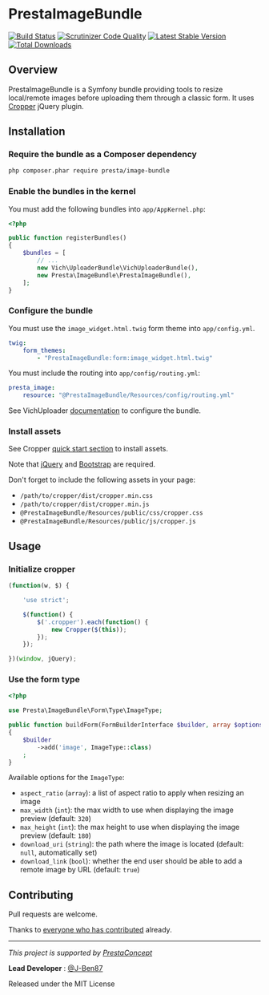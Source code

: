 PrestaImageBundle
===================

[![Build Status](https://scrutinizer-ci.com/g/prestaconcept/PrestaImageBundle/badges/build.png?b=master)](https://scrutinizer-ci.com/g/prestaconcept/PrestaImageBundle/build-status/master)
[![Scrutinizer Code Quality](https://scrutinizer-ci.com/g/prestaconcept/PrestaImageBundle/badges/quality-score.png?b=master)](https://scrutinizer-ci.com/g/prestaconcept/PrestaImageBundle/?branch=master)
[![Latest Stable Version](https://poser.pugx.org/presta/image-bundle/v/stable.png)](https://packagist.org/packages/presta/image-bundle)
[![Total Downloads](https://poser.pugx.org/presta/image-bundle/downloads.png)](https://packagist.org/packages/presta/image-bundle)

## Overview

PrestaImageBundle is a Symfony bundle providing tools to resize local/remote images before uploading them through a classic form.
It uses [Cropper][1] jQuery plugin.

## Installation

### Require the bundle as a Composer dependency

```bash
php composer.phar require presta/image-bundle
```

### Enable the bundles in the kernel

You must add the following bundles into `app/AppKernel.php`:

```php
<?php

public function registerBundles()
{
    $bundles = [
        // ...
        new Vich\UploaderBundle\VichUploaderBundle(),
        new Presta\ImageBundle\PrestaImageBundle(),
    ];
}
```

### Configure the bundle

You must use the `image_widget.html.twig` form theme into `app/config.yml`.

```yml
twig:
    form_themes:
        - "PrestaImageBundle:form:image_widget.html.twig"
```

You must include the routing into `app/config/routing.yml`:

```yml
presta_image:
    resource: "@PrestaImageBundle/Resources/config/routing.yml"
```

See VichUploader [documentation][5] to configure the bundle.

### Install assets

See Cropper [quick start section][2] to install assets.

Note that [jQuery][3] and [Bootstrap][4] are required.

Don't forget to include the following assets in your page:

- `/path/to/cropper/dist/cropper.min.css`
- `/path/to/cropper/dist/cropper.min.js`
- `@PrestaImageBundle/Resources/public/css/cropper.css`
- `@PrestaImageBundle/Resources/public/js/cropper.js`

## Usage

### Initialize cropper

```javascript
(function(w, $) {

    'use strict';

    $(function() {
        $('.cropper').each(function() {
            new Cropper($(this));
        });
    });

})(window, jQuery);
```

### Use the form type

```php
<?php

use Presta\ImageBundle\Form\Type\ImageType;

public function buildForm(FormBuilderInterface $builder, array $options)
{
    $builder
        ->add('image', ImageType::class)
    ;
}
```

Available options for the `ImageType`:

- `aspect_ratio` (`array`): a list of aspect ratio to apply when resizing an image
- `max_width` (`int`): the max width to use when displaying the image preview (default: `320`)
- `max_height` (`int`): the max height to use when displaying the image preview (default: `180`)
- `download_uri` (`string`): the path where the image is located (default: `null`, automatically set)
- `download_link` (`bool`): whether the end user should be able to add a remote image by URL (default: `true`)

## Contributing

Pull requests are welcome.

Thanks to
[everyone who has contributed](https://github.com/prestaconcept/PrestaImageBundle/graphs/contributors) already.

---

*This project is supported by [PrestaConcept](http://www.prestaconcept.net)*

**Lead Developer** : [@J-Ben87](https://github.com/J-Ben87)

Released under the MIT License

[1]: https://fengyuanchen.github.io/cropper/
[2]: https://github.com/fengyuanchen/cropper#quick-start
[3]: https://jquery.com/download/
[4]: http://getbootstrap.com/getting-started/#download
[5]: https://github.com/dustin10/VichUploaderBundle/blob/master/Resources/doc/usage.md
